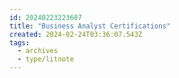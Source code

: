 ```yaml
---
id: 20240223223607
title: "Business Analyst Certifications"
created: 2024-02-24T03:36:07.543Z
tags:
  - archives
  - type/litnote
---
```


